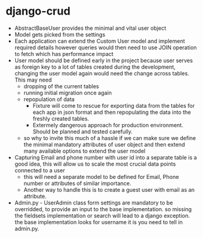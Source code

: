 # django-crud

- AbstractBaseUser provides the minimal and vital user object
- Model gets picked from the settings 
- Each application can extend the Custom User model and implement required details however queries would then need to use JOIN operation to fetch which has performance impact
- User model should be defined early in the project because user serves as foreign key to a lot of tables created during the development, changing the user model again would need the change across tables. This may need 
    - dropping of the current tables
    - running initial migration once again
    - repopulation of data 
        - Fixture will come to rescue for exporting data from the tables for each app in json format and then repopulating the data into the freshly created tables.
        - Extermely dangerous approach for production environment. Should be planned and tested carefully.
    - so why to invite this much of a hassle if we can make sure we define the minimal mandatory attributes of user object and then extend many available options to extend the user model
- Capturing Email and phone number with user id into a separate table is a good idea, this will allow us to scale the most crucial data points connected to a user 
    - this will need a separate model to be defined for Email, Phone number or attributes of similar importance.
    - Another way to handle this is to create a guest user with email as an attribute.
- Admin.py - UserAdmin class form settings are mandatory to be overridded, to provide an input to the base implementation. so missing the fieldsets implementation or search will lead to a django exception. the base implementation looks for username it is you need to tell in admin.py.
